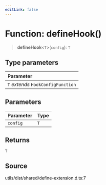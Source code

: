 ```yaml
---
editLink: false
---
```


# Function: defineHook()

> **defineHook**\<`T`\>(`config`): `T`

## Type parameters

| Parameter                          |
| :--------------------------------- |
| `T` _extends_ `HookConfigFunction` |

## Parameters

| Parameter | Type |
| :-------- | :--- |
| `config`  | `T`  |

## Returns

`T`

## Source

utils/dist/shared/define-extension.d.ts:7
